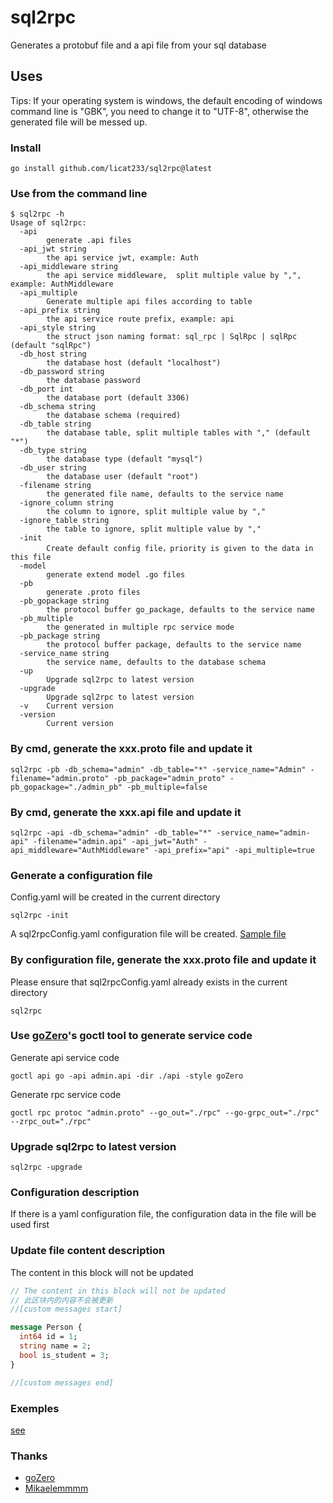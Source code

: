 <!--
 * @Author: licat
 * @Date: 2023-02-06 14:26:42
 * @LastEditors: licat
 * @LastEditTime: 2023-02-17 17:10:06
 * @Description: licat233@gmail.com
-->

# sql2rpc

Generates a protobuf file and a api file from your sql database

## Uses

Tips:  If your operating system is windows, the default encoding of windows command line is "GBK", you need to change it to "UTF-8", otherwise the generated file will be messed up.

### Install

```shell
go install github.com/licat233/sql2rpc@latest
```

### Use from the command line

```text
$ sql2rpc -h
Usage of sql2rpc:
  -api
        generate .api files
  -api_jwt string
        the api service jwt, example: Auth
  -api_middleware string
        the api service middleware,  split multiple value by ",", example: AuthMiddleware
  -api_multiple
        Generate multiple api files according to table
  -api_prefix string
        the api service route prefix, example: api
  -api_style string
        the struct json naming format: sql_rpc | SqlRpc | sqlRpc  (default "sqlRpc")
  -db_host string
        the database host (default "localhost")
  -db_password string
        the database password
  -db_port int
        the database port (default 3306)
  -db_schema string
        the database schema (required)
  -db_table string
        the database table, split multiple tables with "," (default "*")
  -db_type string
        the database type (default "mysql")
  -db_user string
        the database user (default "root")
  -filename string
        the generated file name, defaults to the service name
  -ignore_column string
        the column to ignore, split multiple value by ","
  -ignore_table string
        the table to ignore, split multiple value by ","
  -init
        Create default config file，priority is given to the data in this file
  -model
        generate extend model .go files
  -pb
        generate .proto files
  -pb_gopackage string
        the protocol buffer go_package, defaults to the service name
  -pb_multiple
        the generated in multiple rpc service mode
  -pb_package string
        the protocol buffer package, defaults to the service name
  -service_name string
        the service name, defaults to the database schema
  -up
        Upgrade sql2rpc to latest version
  -upgrade
        Upgrade sql2rpc to latest version
  -v    Current version
  -version
        Current version
```

### By cmd, generate the xxx.proto file and update it

```shell
sql2rpc -pb -db_schema="admin" -db_table="*" -service_name="Admin" -filename="admin.proto" -pb_package="admin_proto" -pb_gopackage="./admin_pb" -pb_multiple=false
```

### By cmd, generate the xxx.api file and update it

```shell
sql2rpc -api -db_schema="admin" -db_table="*" -service_name="admin-api" -filename="admin.api" -api_jwt="Auth" -api_middleware="AuthMiddleware" -api_prefix="api" -api_multiple=true
```

### Generate a configuration file

Config.yaml will be created in the current directory

```shell
sql2rpc -init
```

A sql2rpcConfig.yaml configuration file will be created. [Sample file](./exemples/sql2rpcConfig.yaml)

### By configuration file, generate the xxx.proto file and update it

Please ensure that sql2rpcConfig.yaml already exists in the current directory

```shell
sql2rpc
```

### Use [goZero](https://github.com/zeromicro/go-zero)'s goctl tool to generate service code

Generate api service code

```shell
goctl api go -api admin.api -dir ./api -style goZero
```

Generate rpc service code

```shell
goctl rpc protoc "admin.proto" --go_out="./rpc" --go-grpc_out="./rpc" --zrpc_out="./rpc"
```

### Upgrade sql2rpc to latest version

```shell
sql2rpc -upgrade
```

### Configuration description

If there is a yaml configuration file, the configuration data in the file will be used first

### Update file content description

The content in this block will not be updated

```protobuf
// The content in this block will not be updated
// 此区块内的内容不会被更新
//[custom messages start]

message Person {
  int64 id = 1;
  string name = 2;
  bool is_student = 3;
}

//[custom messages end]
```

### Exemples

[see](./exemples/)

### Thanks

+ [goZero](https://github.com/zeromicro/go-zero)
+ [Mikaelemmmm](https://github.com/Mikaelemmmm/sql2pb)
